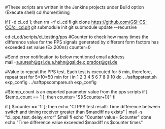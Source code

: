 #These scripts are written in the Jenkins projects under Build option (Execute shell)
cd /home/timing

if [ -d ci_cd ]; then
   rm -rf ci_cd
fi
git clone https://github.com/GSI-CS-CO/ci_cd.git
git submodule init
git submodule update --recursive

cd ci_cd/scripts/ci_testing/pps
#Counter to check how many times the difference value for the PPS signals generated by different form factors has exceeded set value (Ex:200ns)
counter=0

#Send error notification to below mentioned email address
mail=a.suresh@gsi.de,a.hahn@gsi.de,c.prados@gsi.de


#Value to repeat the PPS test. Each test is executed for 5 min, therefore, repeat test for 5*10=50 min
for i in 1 2 3 4 5 6 7 8 9 10
do
. ./saftppstest.sh exp_config
. ./saftppscompare.sh exp_config

#$temp_count is an exported parameter value from the pps scripts
if [ $temp_count == 1 ]; then
        counter="$(($counter+1))"
fi

if [ $counter == '1' ]; then
        echo "CI PPS test result: Time difference between switch and timing receiver greater than $maxdiff ns exists" | mail -s “ci_pps_test_delay_error” $mail
fi
echo "Counter value= $counter"
done
echo "Time difference value exceeded $maxdiff ns $counter times"
